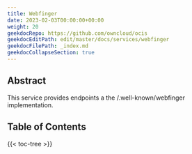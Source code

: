 ```yaml
---
title: Webfinger
date: 2023-02-03T00:00:00+00:00
weight: 20
geekdocRepo: https://github.com/owncloud/ocis
geekdocEditPath: edit/master/docs/services/webfinger
geekdocFilePath: _index.md
geekdocCollapseSection: true
---
```


## Abstract

This service provides endpoints a the /.well-known/webfinger implementation.

## Table of Contents

{{< toc-tree >}}


